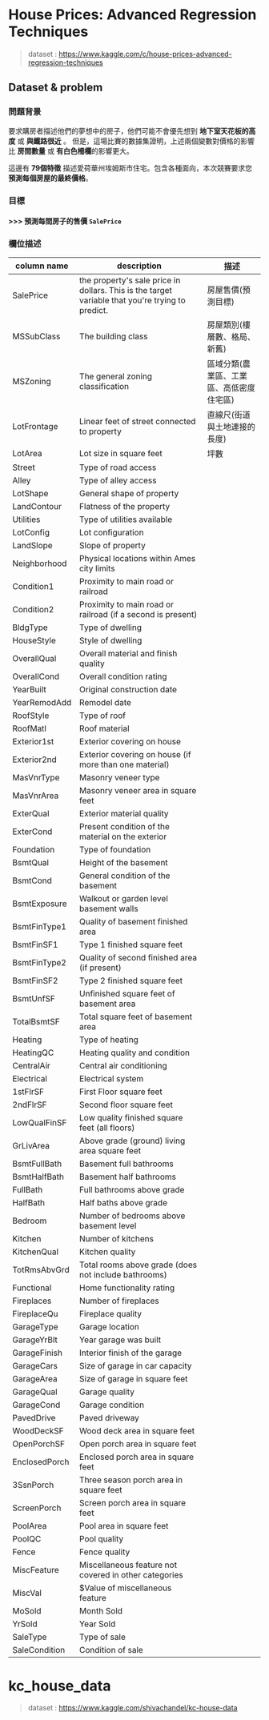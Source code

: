 # House Prices: Advanced Regression Techniques
> dataset : https://www.kaggle.com/c/house-prices-advanced-regression-techniques
## Dataset & problem
### 問題背景
要求購房者描述他們的夢想中的房子，他們可能不會優先想到 **地下室天花板的高度** 或 **與鐵路很近** 。
但是，這場比賽的數據集證明，上述兩個變數對價格的影響比 **房間數量** 或 **有白色柵欄**的影響更大。

這邊有 **79個特徵** 描述愛荷華州埃姆斯市住宅。包含各種面向，本次競賽要求您 **預測每個房屋的最終價格**。

### 目標
#### >>> 預測每間房子的售價 `SalePrice`

### 欄位描述
|column name|description|描述|
|-|-|-|
|SalePrice|the property's sale price in dollars. This is the target variable that you're trying to predict.|房屋售價(預測目標)
|MSSubClass| The building class|房屋類別(樓層數、格局、新舊)
|MSZoning| The general zoning classification|區域分類(農業區、工業區、高低密度住宅區)
|LotFrontage|Linear feet of street connected to property|直線尺(街道與土地連接的長度)
|LotArea| Lot size in square feet|坪數
|Street|Type of road access
|Alley| Type of alley access
|LotShape| General shape of property
|LandContour| Flatness of the property
|Utilities| Type of utilities available
|LotConfig| Lot configuration
|LandSlope| Slope of property
|Neighborhood| Physical locations within Ames city limits
|Condition1| Proximity to main road or railroad
|Condition2| Proximity to main road or railroad (if a second is present)
|BldgType| Type of dwelling
|HouseStyle| Style of dwelling
|OverallQual| Overall material and finish quality
|OverallCond| Overall condition rating
|YearBuilt| Original construction date
|YearRemodAdd| Remodel date
|RoofStyle| Type of roof
|RoofMatl| Roof material
|Exterior1st| Exterior covering on house
|Exterior2nd| Exterior covering on house (if more than one material)
|MasVnrType| Masonry veneer type
|MasVnrArea| Masonry veneer area in square feet
|ExterQual| Exterior material quality
|ExterCond| Present condition of the material on the exterior
|Foundation| Type of foundation
|BsmtQual| Height of the basement
|BsmtCond| General condition of the basement
|BsmtExposure| Walkout or garden level basement walls
|BsmtFinType1| Quality of basement finished area
|BsmtFinSF1| Type 1 finished square feet
|BsmtFinType2| Quality of second finished area (if present)
|BsmtFinSF2| Type 2 finished square feet
|BsmtUnfSF| Unfinished square feet of basement area
|TotalBsmtSF| Total square feet of basement area
|Heating| Type of heating
|HeatingQC| Heating quality and condition
|CentralAir| Central air conditioning
|Electrical| Electrical system
|1stFlrSF| First Floor square feet
|2ndFlrSF| Second floor square feet
|LowQualFinSF| Low quality finished square feet (all floors)
|GrLivArea| Above grade (ground) living area square feet
|BsmtFullBath| Basement full bathrooms
|BsmtHalfBath| Basement half bathrooms
|FullBath| Full bathrooms above grade
|HalfBath| Half baths above grade
|Bedroom| Number of bedrooms above basement level
|Kitchen| Number of kitchens
|KitchenQual| Kitchen quality
|TotRmsAbvGrd| Total rooms above grade (does not include bathrooms)
|Functional| Home functionality rating
|Fireplaces| Number of fireplaces
|FireplaceQu| Fireplace quality
|GarageType| Garage location
|GarageYrBlt| Year garage was built
|GarageFinish| Interior finish of the garage
|GarageCars| Size of garage in car capacity
|GarageArea| Size of garage in square feet
|GarageQual| Garage quality
|GarageCond| Garage condition
|PavedDrive| Paved driveway
|WoodDeckSF| Wood deck area in square feet
|OpenPorchSF| Open porch area in square feet
|EnclosedPorch| Enclosed porch area in square feet
|3SsnPorch| Three season porch area in square feet
|ScreenPorch| Screen porch area in square feet
|PoolArea| Pool area in square feet
|PoolQC| Pool quality
|Fence| Fence quality
|MiscFeature| Miscellaneous feature not covered in other categories
|MiscVal| $Value of miscellaneous feature
|MoSold| Month Sold
|YrSold| Year Sold
|SaleType| Type of sale
|SaleCondition| Condition of sale

# kc_house_data
> dataset : https://www.kaggle.com/shivachandel/kc-house-data
